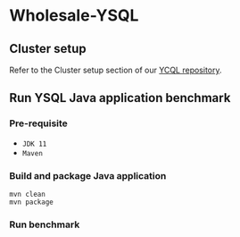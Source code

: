 # Wholesale-YSQL

## Cluster setup
Refer to the Cluster setup section of our [YCQL repository](https://github.com/CS4224-CCGWX/Wholesale-YCQL).

## Run YSQL Java application benchmark
### Pre-requisite
- `JDK 11`
- `Maven`

### Build and package Java application
```
mvn clean
mvn package
```

### Run benchmark

